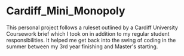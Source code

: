 # Cardiff_Mini_Monopoly
This personal project follows a ruleset outlined by a Cardiff University Coursework brief which I took on in addition to my regular student responsibilities. It helped me get back into the swing of coding in the summer between my 3rd year finishing and Master's starting.
